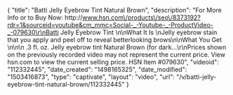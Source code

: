 {
    "title": "Batti Jelly Eyebrow Tint  Natural Brown",
    "description": "For More Info or to Buy Now: http:\/\/www.hsn.com\/products\/seo\/8373192?rdr=1&sourceid=youtube&cm_mmc=Social-_-Youtube-_-ProductVideo-_-079630\r\nBatti Jelly Eyebrow Tint  \n\nWhat It Is \nJelly eyebrow stain that you apply and peel off to reveal betterlooking brows\n\nWhat You Get \n\n\n    .3 fl. oz. Jelly eyebrow tint  Natural Brown (for dark...\r\nPrices shown on the previously recorded video may not represent the current price.  View hsn.com to view the current selling price. HSN Item #079630",
    "videoid": "112332445",
    "date_created": "1498165325",
    "date_modified": "1503416873",
    "type": "captivate",
    "layout": "video",
    "url": "\/v\/batti-jelly-eyebrow-tint-natural-brown\/112332445"
}